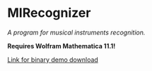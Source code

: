 # MIRecognizer
_A program for musical instruments recognition._

**Requires Wolfram Mathematica 11.1!**

[Link for binary demo download](https://github.com/akhdrv/Demos/blob/b50baf46d8f09c3dc4215199afe7d1f2b4613815/mirecognizer-bin-windows-1.0.zip?raw=true)
